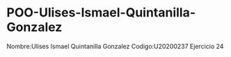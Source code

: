 # POO-Ulises-Ismael-Quintanilla-Gonzalez
Nombre:Ulises Ismael Quintanilla Gonzalez
Codigo:U20200237
Ejercicio 24
